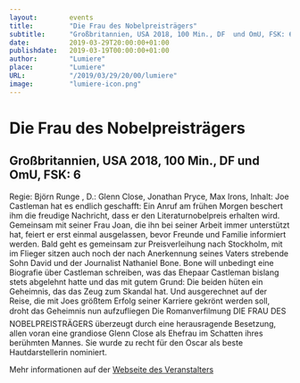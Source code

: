 ```yaml
---
layout:        events
title:         "Die Frau des Nobelpreisträgers"
subtitle:      "Großbritannien, USA 2018, 100 Min., DF  und OmU, FSK: 6"
date:          2019-03-29T20:00:00+01:00
publishdate:   2019-03-19T00:00:00+01:00
author:        "Lumiere"
place:         "Lumiere"
URL:           "/2019/03/29/20/00/lumiere"
image:         "lumiere-icon.png"
---
```


Die Frau des Nobelpreisträgers
===========

Großbritannien, USA 2018, 100 Min., DF  und OmU, FSK: 6
-----------

Regie: Björn Runge , D.: Glenn Close, Jonathan Pryce, Max Irons, Inhalt: Joe Castleman hat es endlich geschafft: Ein Anruf am frühen Morgen beschert ihm die freudige Nachricht, dass er den Literaturnobelpreis erhalten wird. Gemeinsam mit seiner Frau Joan, die ihn bei seiner Arbeit immer unterstützt hat, feiert er erst einmal ausgelassen, bevor Freunde und Familie informiert werden. Bald geht es gemeinsam zur Preisverleihung nach Stockholm, mit im Flieger sitzen auch noch der nach Anerkennung seines Vaters strebende Sohn David und der Journalist Nathaniel Bone. Bone will unbedingt eine Biografie über Castleman schreiben, was das Ehepaar Castleman bislang stets abgelehnt hatte und das mit gutem Grund: Die beiden hüten ein Geheimnis, das das Zeug zum Skandal hat. Und ausgerechnet auf der Reise, die mit Joes größtem Erfolg seiner Karriere gekrönt werden soll, droht das Geheimnis nun aufzufliegen Die Romanverfilmung DIE FRAU DES NOBELPREISTRÄGERS überzeugt durch eine herausragende Besetzung, allen voran eine grandiose Glenn Close als Ehefrau im Schatten ihres berühmten Mannes. Sie wurde zu recht für den Oscar als beste Hautdarstellerin nominiert.

Mehr informationen auf der [Webseite des Veranstalters](http://www.lumiere.de/19/03/fraunobel.htm)
